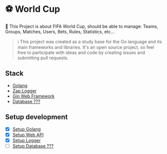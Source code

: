 # ⚽️ World Cup

 🎯 This Project is about FIFA World Cup, should be able to manage: Teams, Groups, Matches, Users, Bets, Rules, Statistics, etc... 

> ℹ️ This project was created as a study base for the Go language and its main frameworks and libraries. It's an open source project, so feel free to participate with ideas and code by creating issues and submitting pull requests.

## Stack
- [Golang](https://go.dev/)
- [Zap Logger](https://github.com/uber-go/zap)
- [Gin Web Framework](https://gin-gonic.com/)
- [Database ???]()

## Setup development
- [x] [Setup Golang](https://www.practical-go-lessons.com/chap-4-setup-your-dev-environment)
- [x] [Setup Web API](https://gin-gonic.com/docs/) 
- [x] [Setup Logger](https://github.com/uber-go/zap)
- [ ] [Setup Database ???]()
